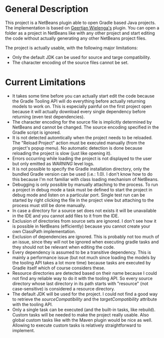 General Description
===================

This project is a NetBeans plugin able to open Gradle based Java projects.
The implementation is based on [Geertjan Wielenga's](https://blogs.oracle.com/geertjan/) plugin.
You can open a folder as a project in NetBeans like with any other project and
start editing the code without actually generating any other NetBeans project files.

The project is actually usable, with the following major limitations:

- Only the default JDK can be used for source and targe compatibility.
- The character encoding of the source files cannot be set.


Current Limitations
===================

- It takes some time before you can actually start edit the code
  because the Gradle Tooling API will do everything before actually
  returning models to work on. This is especially painful on the first
  project open because it will actually download every single dependency
  before returning (even test dependencies).
- The character encoding for the source file is implicitly determined by NetBeans
  and cannot be changed. The source encoding specified in the Gradle script is
  ignored.
- It is not detected automtically when the project needs to be reloaded.
  The "Reload Project" action must be executed manually (from the project's
  popup menu). No automatic detection is done because reloading the project is
  slow (just like opening it).
- Errors occurring while loading the project is not displayed to the user but
  only emitted as *WARNING* level logs.
- It is not possible to specify the Gradle installation directory, only the
  bundled Gradle version can be used (i.e.: 1.0). I don't know how to do this
  because I'm not familiar with class loading mechanism of NetBeans.
- Debugging is only possible by manually attaching to the process. To run a project
  in debug mode a task must be defined to start the project in debug mode and listen
  on a particular port. Single test run can be started by right clicking the file in
  the project view but attaching to the process must still be done manually.
- In case a directory for a source set does not exists it will be unavailable
  in the IDE and you cannot add files to it from the IDE.
- Exclusion of directories from source sets are ignored. I don't see how it
  is possible in NetBeans (efficiently) because you cannot create your own
  ClassPath implementation.
- Exclusion of dependencies are ignored. This is probably not too much of an issue,
  since they will not be ignored when executing gradle tasks and they should not be
  relevant when editing the code.
- Every dependency is assumed to be a transitive dependency. This is mainly
  a performance issue (but not much since loading the models by the
  tooling API takes a lot more time) because tasks are executed by Gradle itself
  which of course considers these.
- Resource directories are detected based on their name because I could not
  find any reliable way to do it with the tooling API. So every source
  directory whose last directory in its path starts with "resource"
  (not case-sensitive) is considered a resource directory.
- The default JDK will be used for the project. I could not find a good way
  to retrieve the *sourceCompatibility* and the *targetCompatibility* attribute
  with the tooling API.
- Only a single task can be executed (and the built-in tasks, like rebuild). Custom
  tasks will be needed to make the project really usable. Also global custom tasks
  like with the Maven plugin would be nice as well. Allowing to execute custom tasks
  is relatively straightforward to implement.
